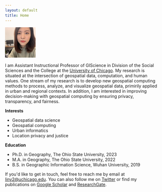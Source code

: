 ```yaml
---
layout: default
title: Home
---
```


<img src="assets/photo.jpeg" alt="Alt Text" width="20%" />

I am Assistant Instructional Professor of GIScience in Division of the Social Sciences and the College at the [University of Chicago](https://www.uchicago.edu/). My research is situated at the intersection of geospatial data, computation, and human values. One stream of my research is to develop new geospatial computing methods to process, analyze, and visualize geospatial data, primirily applied in urban and regional contexts. In addition, I am interested in improving decision-making with geospatial computing by ensuring privacy, transparency, and fairness.


**Interests**
- Geospatial data science
- Geospatial computing
- Urban informatics
- Location privacy and justice


**Education**
- Ph.D. in Geography, The Ohio State University, 2023
- M.A. in Geography, The Ohio State University, 2022
- B.S. in Geographic Information Science, Wuhan University, 2019

If you'd like to get in touch, feel free to reach me by email at <liny2@uchicago.edu>. You can also follow me on [Twitter](https://twitter.com/linyuehzzz) or find my publications on [Google Scholar](https://scholar.google.com/citations?user=Pssz3IgAAAAJ&hl=en) and [ResearchGate](https://www.researchgate.net/profile/Yue-Lin-14).
